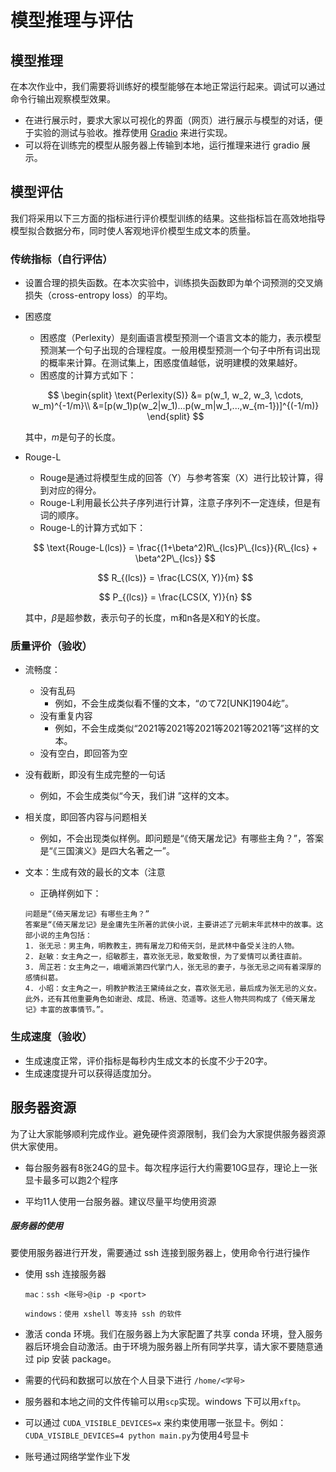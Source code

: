 # 模型推理与评估

## 模型推理

在本次作业中，我们需要将训练好的模型能够在本地正常运行起来。调试可以通过命令行输出观察模型效果。

- 在进行展示时，要求大家以可视化的界面（网页）进行展示与模型的对话，便于实验的测试与验收。推荐使用 [Gradio](https://www.gradio.app/guides/quickstart) 来进行实现。
- 可以将在训练完的模型从服务器上传输到本地，运行推理来进行 gradio 展示。

## 模型评估

我们将采用以下三方面的指标进行评价模型训练的结果。这些指标旨在高效地指导模型拟合数据分布，同时使人客观地评价模型生成文本的质量。

### 传统指标（自行评估）

* 设置合理的损失函数。在本次实验中，训练损失函数即为单个词预测的交叉熵损失（cross-entropy loss）的平均。

* 困惑度

  * 困惑度（Perlexity）是刻画语言模型预测一个语言文本的能力，表示模型预测某一个句子出现的合理程度。一般用模型预测一个句子中所有词出现的概率来计算。在测试集上，困惑度值越低，说明建模的效果越好。
  * 困惑度的计算方式如下：

  $$
  \begin{split}
  \text{Perlexity(S)} &= p(w_1, w_2, w_3, \cdots, w_m)^{-1/m}\\
  &=[p(w_1)p(w_2|w_1)...p(w_m|w_1,...,w_{m-1})]^{(-1/m)}
  \end{split}
  $$

  其中，$m$是句子的长度。

* Rouge-L
  * Rouge是通过将模型生成的回答（Y）与参考答案（X）进行比较计算，得到对应的得分。
  * Rouge-L利用最长公共子序列进行计算，注意子序列不一定连续，但是有词的顺序。
  * Rouge-L的计算方式如下：
  
  $$
  \text{Rouge-L(lcs)} = \frac{(1+\beta^2)R\_{lcs}P\_{lcs}}{R\_{lcs} + \beta^2P\_{lcs}}
  $$

  $$
  R_{(lcs)} = \frac{LCS(X, Y)}{m}
  $$

  $$
  P_{(lcs)} = \frac{LCS(X, Y)}{n}
  $$

  其中，$\beta$是超参数，表示句子的长度，m和n各是X和Y的长度。

### 质量评价（验收）

* 流畅度：
  * 没有乱码
    * 例如，不会生成类似看不懂的文本，“のて72[UNK]1904屹”。
  * 没有重复内容
    * 例如，不会生成类似“2021等2021等2021等2021等2021等”这样的文本。
  * 没有空白，即回答为空  
* 没有截断，即没有生成完整的一句话
  * 例如，不会生成类似“今天，我们讲 ”这样的文本。
* 相关度，即回答内容与问题相关
  * 例如，不会出现类似样例。即问题是“《倚天屠龙记》有哪些主角？”，答案是“《三国演义》是四大名著之一”。
* 文本：生成有效的最长的文本（注意
  * 正确样例如下：

  ```
  问题是“《倚天屠龙记》有哪些主角？”
  答案是“《倚天屠龙记》是金庸先生所著的武侠小说，主要讲述了元朝末年武林中的故事。这部小说的主角包括：
  1. 张无忌：男主角，明教教主，拥有屠龙刀和倚天剑，是武林中备受关注的人物。  
  2. 赵敏：女主角之一，绍敏郡主，喜欢张无忌，敢爱敢恨，为了爱情可以勇往直前。  
  3. 周芷若：女主角之一，峨嵋派第四代掌门人，张无忌的妻子，与张无忌之间有着深厚的感情纠葛。  
  4. 小昭：女主角之一，明教护教法王黛绮丝之女，喜欢张无忌，最后成为张无忌的义女。  
  此外，还有其他重要角色如谢逊、成昆、杨逍、范遥等。这些人物共同构成了《倚天屠龙记》丰富的故事情节。”。
  ```

### 生成速度（验收）

* 生成速度正常，评价指标是每秒内生成文本的长度不少于20字。
* 生成速度提升可以获得适度加分。

## 服务器资源

为了让大家能够顺利完成作业。避免硬件资源限制，我们会为大家提供服务器资源供大家使用。

- 每台服务器有8张24G的显卡。每次程序运行大约需要10G显存，理论上一张显卡最多可以跑2个程序


- 平均11人使用一台服务器。建议尽量平均使用资源

##### 服务器的使用

要使用服务器进行开发，需要通过 ssh 连接到服务器上，使用命令行进行操作

- 使用 ssh 连接服务器

  ```
  mac：ssh <账号>@ip -p <port>
  
  windows：使用 xshell 等支持 ssh 的软件
  ```

- 激活 conda 环境。我们在服务器上为大家配置了共享 conda 环境，登入服务器后环境会自动激活。由于环境为服务器上所有同学共享，请大家不要随意通过 pip 安装 package。

- 需要的代码和数据可以放在个人目录下进行 `/home/<学号>`

- 服务器和本地之间的文件传输可以用`scp`实现。windows 下可以用`xftp`。

- 可以通过 `CUDA_VISIBLE_DEVICES=x` 来约束使用哪一张显卡。例如：`CUDA_VISIBLE_DEVICES=4 python main.py`为使用4号显卡

- 账号通过网络学堂作业下发
